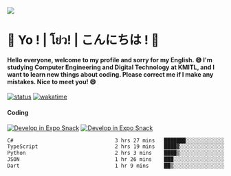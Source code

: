 <a href="#">
  <img src="https://user-images.githubusercontent.com/53619535/207896410-fee92aa4-65f2-4b27-91d3-86f8424178d3.gif" />
</a>

# 👋 Yo ! | โย่ว! | こんにちは ! 👋

<h4>Hello everyone, welcome to my profile and sorry for my English. 😅
I'm studying Computer Engineering and Digital Technology at KMITL, and I want to learn new things about coding. Please correct me if I make any mistakes. Nice to meet you! 😄</h4>

[![status](https://img.shields.io/badge/Freelance-Unavailable-red)](https://whyzotee.vercel.app)
[![wakatime](https://wakatime.com/badge/user/3ff4daa0-dc37-4cca-9446-11cce239b396.svg)](https://wakatime.com/@3ff4daa0-dc37-4cca-9446-11cce239b396)

#### Coding
[![Develop in Expo Snack](https://img.shields.io/badge/Flutter-119EFF.svg?style=for-the-badge&logo=flutter&labelColor=FFF&logoColor=119EFF)](https://flutter.dev/)
[![Develop in Expo Snack](https://img.shields.io/badge/Expo-000.svg?style=for-the-badge&logo=EXPO&labelColor=FFF&logoColor=000)](https://expo.dev/)

<!--START_SECTION:waka-->

```txt
C#                                 3 hrs 27 mins   ███████░░░░░░░░░░░░░░░░░░   28.59 %
TypeScript                         2 hrs 19 mins   ████▓░░░░░░░░░░░░░░░░░░░░   19.22 %
Python                             2 hrs 3 mins    ████▒░░░░░░░░░░░░░░░░░░░░   17.06 %
JSON                               1 hr 26 mins    ███░░░░░░░░░░░░░░░░░░░░░░   11.95 %
Dart                               1 hr 9 mins     ██▒░░░░░░░░░░░░░░░░░░░░░░   09.55 %
```

<!--END_SECTION:waka-->
